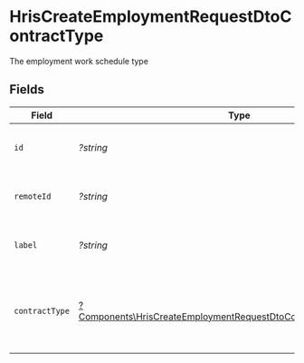# HrisCreateEmploymentRequestDtoContractType

The employment work schedule type


## Fields

| Field                                                                                                                                                   | Type                                                                                                                                                    | Required                                                                                                                                                | Description                                                                                                                                             | Example                                                                                                                                                 |
| ------------------------------------------------------------------------------------------------------------------------------------------------------- | ------------------------------------------------------------------------------------------------------------------------------------------------------- | ------------------------------------------------------------------------------------------------------------------------------------------------------- | ------------------------------------------------------------------------------------------------------------------------------------------------------- | ------------------------------------------------------------------------------------------------------------------------------------------------------- |
| `id`                                                                                                                                                    | *?string*                                                                                                                                               | :heavy_minus_sign:                                                                                                                                      | Unique identifier                                                                                                                                       | 8187e5da-dc77-475e-9949-af0f1fa4e4e3                                                                                                                    |
| `remoteId`                                                                                                                                              | *?string*                                                                                                                                               | :heavy_minus_sign:                                                                                                                                      | Provider's unique identifier                                                                                                                            | 8187e5da-dc77-475e-9949-af0f1fa4e4e3                                                                                                                    |
| `label`                                                                                                                                                 | *?string*                                                                                                                                               | :heavy_minus_sign:                                                                                                                                      | The label of the employment type                                                                                                                        | Full-Time                                                                                                                                               |
| `contractType`                                                                                                                                          | [?Components\HrisCreateEmploymentRequestDtoContractTypeContractType](../../Models/Components/HrisCreateEmploymentRequestDtoContractTypeContractType.md) | :heavy_minus_sign:                                                                                                                                      | The employment work schedule type (e.g., full-time, part-time)                                                                                          | full_time                                                                                                                                               |